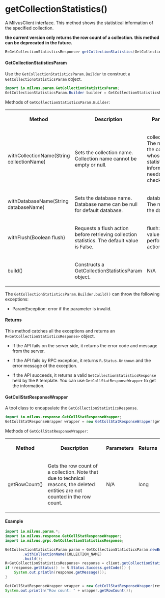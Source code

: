 # getCollectionStatistics()

A MilvusClient interface. This method shows the statistical information of the specified collection. 

<div class="admonition note">

<p><b>the current version only returns the row count of a collection. this method can be deprecated in the future.</b></p>

</div>

```java
R<GetCollectionStatisticsResponse> getCollectionStatistics(GetCollectionStatisticsParam requestParam);
```

#### GetCollectionStatisticsParam

Use the `GetCollectionStatisticsParam.Builder` to construct a `GetCollectionStatisticsParam` object.

```java
import io.milvus.param.GetCollectionStatisticsParam;
GetCollectionStatisticsParam.Builder builder = GetCollectionStatisticsParam.newBuilder();
```

Methods of `GetCollectionStatisticsParam.Builder`:

<table>
    <tr>
        <th><p>Method</p></th>
        <th><p>Description</p></th>
        <th><p>Parameters</p></th>
    </tr>
    <tr>
        <td><p>withCollectionName(String collectionName)</p></td>
        <td><p>Sets the collection name. Collection name cannot be empty or null.</p></td>
        <td><p>collectionName: The name of the collection whose statistical information needs to be checked.</p></td>
    </tr>
    <tr>
        <td><p>withDatabaseName(String databaseName)</p></td>
        <td><p>Sets the database name. Database name can be null for default database.</p></td>
        <td><p>databaseName: The name of the database.</p></td>
    </tr>
    <tr>
        <td><p>withFlush(Boolean flush)</p></td>
        <td><p>Requests a flush action before retrieving collection statistics. The default value is False.</p></td>
        <td><p>flush: Set the value to true to perform a flush action.</p></td>
    </tr>
    <tr>
        <td><p>build()</p></td>
        <td><p>Constructs a GetCollectionStatisticsParam object.</p></td>
        <td><p>N/A</p></td>
    </tr>
</table>

The `GetCollectionStatisticsParam.Builder.build()` can throw the following exceptions:

- ParamException: error if the parameter is invalid.

#### Returns

This method catches all the exceptions and returns an `R<GetCollectionStatisticsResponse>` object.

- If the API fails on the server side, it returns the error code and message from the server.

- If the API fails by RPC exception, it returns `R.Status.Unknown` and the error message of the exception.

- If the API succeeds, it returns a valid `GetCollectionStatisticsResponse` held by the `R` template. You can use `GetCollStatResponseWrapper` to get the information.

#### GetCollStatResponseWrapper

A tool class to encapsulate the `GetCollectionStatisticsResponse`. 

```java
import io.milvus.response.GetCollStatResponseWrapper;
GetCollStatResponseWrapper wrapper = new GetCollStatResponseWrapper(getStatResponse);
```

Methods of `GetCollStatResponseWrapper`:

<table>
   <tr>
     <th><p><strong>Method</strong></p></th>
     <th><p><strong>Description</strong></p></th>
     <th><p><strong>Parameters</strong></p></th>
     <th><p><strong>Returns</strong></p></th>
   </tr>
   <tr>
     <td><p>getRowCount()</p></td>
     <td><p>Gets the row count of a collection. Note that due to technical reasons, the deleted entities are not counted in the row count.</p></td>
     <td><p>N/A</p></td>
     <td><p>long</p></td>
   </tr>
</table>

#### Example

```java
import io.milvus.param.*;
import io.milvus.response.GetCollStatResponseWrapper;
import io.milvus.grpc.GetCollectionStatisticsResponse;

GetCollectionStatisticsParam param = GetCollectionStatisticsParam.newBuilder()
        .withCollectionName(COLLECTION_NAME)
        .build();
R<GetCollectionStatisticsResponse> response = client.getCollectionStatistics(param);
if (response.getStatus() != R.Status.Success.getCode()) {
    System.out.println(response.getMessage());
}

GetCollStatResponseWrapper wrapper = new GetCollStatResponseWrapper(response.getData());
System.out.println("Row count: " + wrapper.getRowCount());
```
